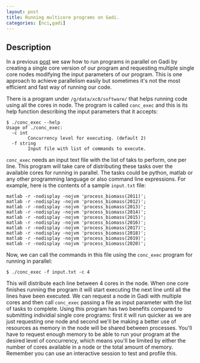 ```yaml
---
layout: post
title: Running multicore programs on Gadi.
categories: [nci,gadi]
---
```


## Description

In a previous [post](https://anu-wald.github.io/gadi/nci/2020/03/24/simplest-way-to-concurrency-on-gadi.html) we saw how to run programs in parallel on Gadi by creating a single core version of our program and requesting multiple single core nodes modifying the input parameters of our program. This is one approach to achieve parallelism easily but sometimes it's not the most efficient and fast way of running our code.

There is a program under `/g/data/xc0/software/` that helps running code using all the cores in node. The program is called `conc_exec` and this is its help function describing the input parameters that it accepts:

```
$ ./conc_exec --help
Usage of ./conc_exec:
  -c int
    	Concurrency level for executing. (default 2)
  -f string
    	Input file with list of commands to execute.
```

`conc_exec` needs an input text file with the list of taks to perform, one per line. This program will take care of distributing these tasks over the available cores for running in parallel. The tasks could be python, matlab or any other programming language or also command line expressions. For example, here is the contents of a sample `input.txt` file:

```
matlab -r -nodisplay -nojvm 'process_biomass(2011)';
matlab -r -nodisplay -nojvm 'process_biomass(2012)';
matlab -r -nodisplay -nojvm 'process_biomass(2013)';
matlab -r -nodisplay -nojvm 'process_biomass(2014)';
matlab -r -nodisplay -nojvm 'process_biomass(2015)';
matlab -r -nodisplay -nojvm 'process_biomass(2016)';
matlab -r -nodisplay -nojvm 'process_biomass(2017)';
matlab -r -nodisplay -nojvm 'process_biomass(2018)';
matlab -r -nodisplay -nojvm 'process_biomass(2019)';
matlab -r -nodisplay -nojvm 'process_biomass(2020)';
```

Now, we can call the commands in this file using the `conc_exec` program for running in parallel:

```
$ ./conc_exec -f input.txt -c 4
```

This will distribute each line between 4 cores in the node. When one core finishes running the program it will start executing the next line until all the lines have been executed. We can request a node in Gadi with multiple cores and then call `conc_exec` passing a file as input parameter with the list of tasks to complete. Using this program has two benefits compared to submitting individial single core programs: first it will run quicker as we are just requesting one node and second we'll be making a better use of resources as memory in the node will be shared between processes. You'll have to request enough memory to be able to run your program at the desired level of concurrency, which means you'll be limited by either the number of cores available in a node or the total amount of memory. Remember you can use an interactive session to test and profile this.
